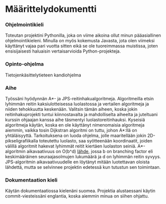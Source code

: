 # Määrittelydokumentti

### Ohjelmointikieli
Toteutan projektini Pythonilla, joka on viime aikoina ollut minun pääasiallinen ohjelmointikieleni. Minulla on myös kokemusta Javasta, jota olen viimeksi käyttänyt vajaa pari vuotta sitten eikä se ole tuoreimmassa muistissa, joten ensisijaisesti haluaisin vertaisarvioida Python-projekteja.

### Opinto-ohjelma
Tietojenkäsittelytieteen kandiohjelma

### Aihe
Työssäni hyödynnän A*- ja JPS-reitinhakualgoritmeja. Algoritmeilla etsin lyhimmän reitin kaksiulotteisessa luolastossa ja vertailen algoritmeja ja niiden tehokkuutta keskenään. Valitsin tämän aiheen, koska jokin reitinhakuprojekti tuntui kiinnostavalta ja mahdolliselta aiheelta ja juteltuani kurssin ohjaajan kanssa aihe täsmentyi luolastoreitinhauksi. Kyseisiä algoritmeja käytän, koska en ole käyttänyt nimenomaisia algoritmeja aiemmin, vaikka tosin Dijkstran algoritmi on tuttu, johon A*:llä on yhtäläisyyttä.
Tarkoituksena on luoda ohjelma, jolle maaritellään jokin 2D-pikseligrafiikalla toteutettu luolasto, saa syötteenään koordinaatit, joiden välillä algoritmit hakevat lyhimmät reitit kiertäen luolaston seiniä. 
A*-algoritmin aikavaativuus on O(b^d) [lähde](https://en.wikipedia.org/wiki/A*_search_algorithm#Complexity), jossa b on branching factor eli keskimääräinen seuraajasolmujen lukumäärä ja d on lyhimmän reitin syvyys. JPS-algoritmin aikavaativuudelle en löytänyt mitään luotettavan oloista lähdettä, mutta se selvinnee projektin edetessä kun tutustun sen toimintaan.

### Dokumentaation kieli
Käytän dokumentaatiossa kielenäni suomea. Projektia alustaessani käytin commit-viesteissäni englantia, koska aiemmin minua on siihen ohjattu.
